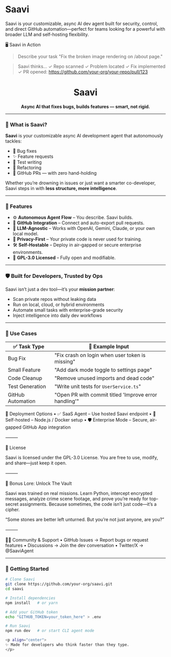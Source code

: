 # Saavi
Saavi is your customizable, async AI dev agent built for security, control, and direct GitHub automation—perfect for teams looking for a powerful   with broader LLM and self-hosting flexibility.

🖥️ Saavi in Action
> Describe your task
"Fix the broken image rendering on /about page."

> Saavi thinks...
✓ Repo scanned
✓ Problem located
✓ Fix implemented
✓ PR opened: https://github.com/your-org/your-repo/pull/123
> 
<h1 align="center">Saavi</h1>
<p align="center"><strong>Async AI that fixes bugs, builds features — smart, not rigid.</strong></p>

---

### 🧠 What is Saavi?

**Saavi** is your customizable async AI development agent that autonomously tackles:
- 🐞 Bug fixes  
- ✨ Feature requests  
- 🧪 Test writing  
- 🔁 Refactoring  
- 🚀 GitHub PRs — with zero hand-holding

Whether you’re drowning in issues or just want a smarter co-developer, Saavi steps in with **less structure, more intelligence**.

---

### 🚀 Features

- ⚙️ **Autonomous Agent Flow** – You describe. Saavi builds.
- 🔄 **GitHub Integration** – Connect and auto-export pull requests.
- 🧩 **LLM-Agnostic** – Works with OpenAI, Gemini, Claude, or your own local model.
- 🔐 **Privacy-First** – Your private code is never used for training.
- 🛠️ **Self-Hostable** – Deploy in air-gapped or secure enterprise environments.
- 📜 **GPL-3.0 Licensed** – Fully open and modifiable.

---

### 🛡️ Built for Developers, Trusted by Ops

Saavi isn’t just a dev tool—it’s your **mission partner**:
- Scan private repos without leaking data  
- Run on local, cloud, or hybrid environments  
- Automate small tasks with enterprise-grade security  
- Inject intelligence into daily dev workflows  

---

### 🧪 Use Cases

| ✅ Task Type            | 🧠 Example Input                                        |
|------------------------|--------------------------------------------------------|
| Bug Fix                | "Fix crash on login when user token is missing"       |
| Small Feature          | "Add dark mode toggle to settings page"               |
| Code Cleanup           | "Remove unused imports and dead code"                 |
| Test Generation        | "Write unit tests for `UserService.ts`"              |
| GitHub Automation      | "Open PR with commit titled 'Improve error handling'" |

📡 Deployment Options
	•	✅ SaaS Agent – Use hosted Saavi endpoint
	•	🧱 Self-hosted – Node.js / Docker setup
	•	🛡️ Enterprise Mode – Secure, air-gapped GitHub App integration

⸻

🤖 License

Saavi is licensed under the GPL-3.0 License.
You are free to use, modify, and share—just keep it open.

⸻

🧭 Bonus Lore: Unlock The Vault

Saavi was trained on real missions. Learn Python, intercept encrypted messages, analyze crime scene footage, and prove you’re ready for top-secret assignments.
Because sometimes, the code isn’t just code—it’s a cipher.

“Some stones are better left unturned. But you’re not just anyone, are you?”

⸻

🙋‍♀️ Community & Support
	•	GitHub Issues → Report bugs or request features
	•	Discussions → Join the dev conversation
	•	Twitter/X → @SaaviAgent

---

### 🔧 Getting Started

```bash
# Clone Saavi
git clone https://github.com/your-org/saavi.git
cd saavi

# Install dependencies
npm install   # or yarn

# Add your GitHub token
echo "GITHUB_TOKEN=your_token_here" > .env

# Run Saavi
npm run dev   # or start CLI agent mode

<p align="center">
✨ Made for developers who think faster than they type.  
</p>
```
